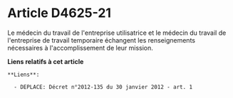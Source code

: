 # Article D4625-21

Le médecin du travail de l'entreprise utilisatrice et le médecin du travail de l'entreprise de travail temporaire échangent
les renseignements nécessaires à l'accomplissement de leur mission.

**Liens relatifs à cet article**

	**Liens**:

	  - DEPLACE: Décret n°2012-135 du 30 janvier 2012 - art. 1
